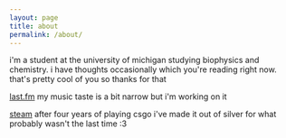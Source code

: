 ```yaml
---
layout: page
title: about
permalink: /about/
---
```


i'm a student at the university of michigan studying biophysics and chemistry. i have thoughts occasionally which you're reading right now. that's pretty cool of you so thanks for that

[last.fm](https://www.last.fm/user/mackeyecolon3) my music taste is a bit narrow but i'm working on it

[steam](https://steamcommunity.com/id/mackeyefake/) after four years of playing csgo i've made it out of silver for what probably wasn't the last time :3